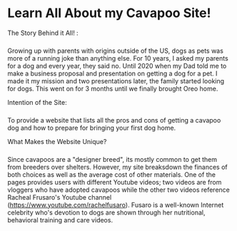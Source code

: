 # Learn All About my Cavapoo Site!
The Story Behind it All! : 
###
Growing up with parents with origins outside of the US, dogs as pets was more of a running
joke than anything else. For 10 years, I asked my parents for a dog and every year, they said no. Until 2020 when my Dad told me to make a business proposal and presentation on getting a dog
for a pet. I made it my mission and two presentations later, the family started looking for dogs. This went on for 3 months until we finally brought Oreo home.

Intention of the Site: 
###
To provide a website that lists all the pros and cons of getting a cavapoo dog and how to prepare for bringing your first dog home.

What Makes the Website Unique? 
###
Since cavapoos are a "designer breed", its mostly common to get them from breeders over shelters. However, my site breaksdown the finances of both choices as well as the average cost of other materials. One of the pages provides users with different Youtube videos; two videos are from vloggers who have adopted cavapoos while the other two videos reference Racheal Frusaro's Youtube channel (https://www.youtube.com/rachelfusaro). Fusaro is a well-known Internet celebrity who's devotion to dogs are shown through her nutritional, behavioral training and care videos.

